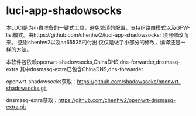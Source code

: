 # luci-app-shadowsocks
本LUCI是为小白准备的一键式工具，避免繁琐的配置，支持IP路由模式以及GFW-list模式。由https://github.com/chenhw2/luci-app-shadowsocksr 项目修改而来。
感谢chenhw2以及aa65535的付出
仅仅是做了小部分的修改，编译还是一样的方法。

本软件包依赖openwrt-shadowsocks,ChinaDNS,dns-forwarder,dnsmasq-extra
其中dnsmasq-extra已包含ChinaDNS,dns-forwarder

openwrt-shadowsocks获取：https://github.com/shadowsocks/openwrt-shadowsocks.git

dnsmasq-extra获取：https://github.com/chenhw2/openwrt-dnsmasq-extra.git
